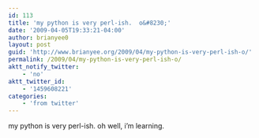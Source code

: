 ```yaml
---
id: 113
title: 'my python is very perl-ish.  o&#8230;'
date: '2009-04-05T19:33:21-04:00'
author: brianyee0
layout: post
guid: 'http://www.brianyee.org/2009/04/my-python-is-very-perl-ish-o/'
permalink: /2009/04/my-python-is-very-perl-ish-o/
aktt_notify_twitter:
    - 'no'
aktt_twitter_id:
    - '1459608221'
categories:
    - 'from twitter'
---
```


my python is very perl-ish. oh well, i’m learning.